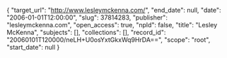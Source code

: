 {
  "target_url": "http://www.lesleymckenna.com/", 
  "end_date": null, 
  "date": "2006-01-01T12:00:00", 
  "slug": 37814283, 
  "publisher": "lesleymckenna.com", 
  "open_access": true, 
  "npld": false, 
  "title": "Lesley McKenna", 
  "subjects": [], 
  "collections": [], 
  "record_id": "20060101T120000/neLH+U0osYxtGkxWq9HrDA==", 
  "scope": "root", 
  "start_date": null
}

